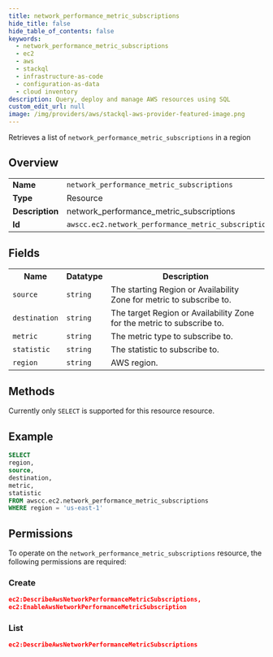 ```yaml
---
title: network_performance_metric_subscriptions
hide_title: false
hide_table_of_contents: false
keywords:
  - network_performance_metric_subscriptions
  - ec2
  - aws
  - stackql
  - infrastructure-as-code
  - configuration-as-data
  - cloud inventory
description: Query, deploy and manage AWS resources using SQL
custom_edit_url: null
image: /img/providers/aws/stackql-aws-provider-featured-image.png
---
```

Retrieves a list of <code>network_performance_metric_subscriptions</code> in a region

## Overview
<table><tbody>
<tr><td><b>Name</b></td><td><code>network_performance_metric_subscriptions</code></td></tr>
<tr><td><b>Type</b></td><td>Resource</td></tr>
<tr><td><b>Description</b></td><td>network_performance_metric_subscriptions</td></tr>
<tr><td><b>Id</b></td><td><code>awscc.ec2.network_performance_metric_subscriptions</code></td></tr>
</tbody></table>

## Fields
<table><tbody>
<tr><th>Name</th><th>Datatype</th><th>Description</th></tr>
<tr><td><code>source</code></td><td><code>string</code></td><td>The starting Region or Availability Zone for metric to subscribe to.</td></tr>
<tr><td><code>destination</code></td><td><code>string</code></td><td>The target Region or Availability Zone for the metric to subscribe to.</td></tr>
<tr><td><code>metric</code></td><td><code>string</code></td><td>The metric type to subscribe to.</td></tr>
<tr><td><code>statistic</code></td><td><code>string</code></td><td>The statistic to subscribe to.</td></tr>
<tr><td><code>region</code></td><td><code>string</code></td><td>AWS region.</td></tr>

</tbody></table>

## Methods
Currently only <code>SELECT</code> is supported for this resource resource.

## Example
```sql
SELECT
region,
source,
destination,
metric,
statistic
FROM awscc.ec2.network_performance_metric_subscriptions
WHERE region = 'us-east-1'
```

## Permissions

To operate on the <code>network_performance_metric_subscriptions</code> resource, the following permissions are required:

### Create
```json
ec2:DescribeAwsNetworkPerformanceMetricSubscriptions,
ec2:EnableAwsNetworkPerformanceMetricSubscription
```

### List
```json
ec2:DescribeAwsNetworkPerformanceMetricSubscriptions
```

